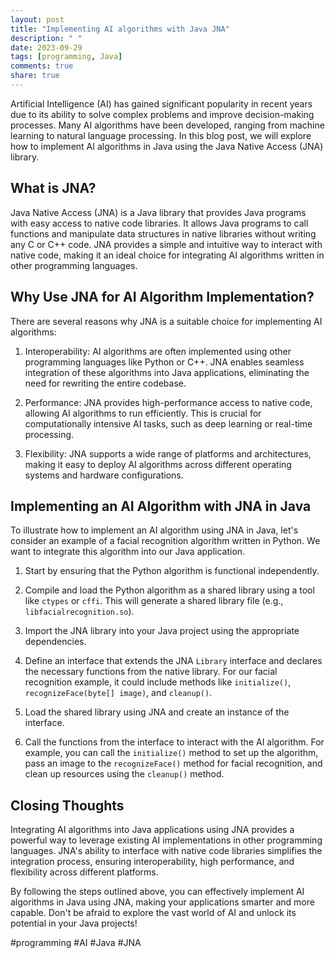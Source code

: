 ```yaml
---
layout: post
title: "Implementing AI algorithms with Java JNA"
description: " "
date: 2023-09-29
tags: [programming, Java]
comments: true
share: true
---
```


Artificial Intelligence (AI) has gained significant popularity in recent years due to its ability to solve complex problems and improve decision-making processes. Many AI algorithms have been developed, ranging from machine learning to natural language processing. In this blog post, we will explore how to implement AI algorithms in Java using the Java Native Access (JNA) library.

## What is JNA?

Java Native Access (JNA) is a Java library that provides Java programs with easy access to native code libraries. It allows Java programs to call functions and manipulate data structures in native libraries without writing any C or C++ code. JNA provides a simple and intuitive way to interact with native code, making it an ideal choice for integrating AI algorithms written in other programming languages.

## Why Use JNA for AI Algorithm Implementation?

There are several reasons why JNA is a suitable choice for implementing AI algorithms:

1. Interoperability: AI algorithms are often implemented using other programming languages like Python or C++. JNA enables seamless integration of these algorithms into Java applications, eliminating the need for rewriting the entire codebase.

2. Performance: JNA provides high-performance access to native code, allowing AI algorithms to run efficiently. This is crucial for computationally intensive AI tasks, such as deep learning or real-time processing.

3. Flexibility: JNA supports a wide range of platforms and architectures, making it easy to deploy AI algorithms across different operating systems and hardware configurations.

## Implementing an AI Algorithm with JNA in Java

To illustrate how to implement an AI algorithm using JNA in Java, let's consider an example of a facial recognition algorithm written in Python. We want to integrate this algorithm into our Java application.

1. Start by ensuring that the Python algorithm is functional independently.

2. Compile and load the Python algorithm as a shared library using a tool like `ctypes` or `cffi`. This will generate a shared library file (e.g., `libfacialrecognition.so`).

3. Import the JNA library into your Java project using the appropriate dependencies.

4. Define an interface that extends the JNA `Library` interface and declares the necessary functions from the native library. For our facial recognition example, it could include methods like `initialize()`, `recognizeFace(byte[] image)`, and `cleanup()`.

5. Load the shared library using JNA and create an instance of the interface.

6. Call the functions from the interface to interact with the AI algorithm. For example, you can call the `initialize()` method to set up the algorithm, pass an image to the `recognizeFace()` method for facial recognition, and clean up resources using the `cleanup()` method.

## Closing Thoughts

Integrating AI algorithms into Java applications using JNA provides a powerful way to leverage existing AI implementations in other programming languages. JNA's ability to interface with native code libraries simplifies the integration process, ensuring interoperability, high performance, and flexibility across different platforms.

By following the steps outlined above, you can effectively implement AI algorithms in Java using JNA, making your applications smarter and more capable. Don't be afraid to explore the vast world of AI and unlock its potential in your Java projects!

#programming #AI #Java #JNA